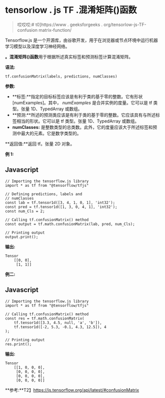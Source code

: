 # tensorlow . js TF .混淆矩阵()函数

> 哎哎哎:# t0]https://www . geeksforgeeks . org/tensorlow-js-TF-confusion matrix-function/

Tensorflow.js 是一个开源库，由谷歌开发，用于在浏览器或节点环境中运行机器学习模型以及深度学习神经网络。

**。混淆矩阵()函数**用于根据所述真实标签和预测标签计算混淆矩阵。

**语法:**

```
tf.confusionMatrix(labels, predictions, numClasses)
```

**参数:**

*   **标签:**指定的目标标签应该是有利于类的基于零的整数。它有形状[numExamples]。其中， *numExamples* 是合并实例的度量。它可以是 tf 类型。张量 1D、TypedArray 或数组。
*   **预测:**所述的预测类应该是有利于类的基于零的整数。它应该具有与所述标签相当的形状。它可以是 tf 类型。张量 1D、TypedArray 或数组。
*   **numClasses:** 是整数类型的总类数。此外，它的度量应该大于所述标签和预测中最大的元素。它是数字类型的。

**返回值:**返回 tf。张量 2D 对象。

**例 1:**

## Javascript

```
// Importing the tensorflow.js library
import * as tf from "@tensorflow/tfjs"

// Defining predictions, labels and 
// numClasses
const lab = tf.tensor1d([3, 4, 1, 0, 1], 'int32');
const pred = tf.tensor1d([1, 3, 0, 4, 1], 'int32');
const num_Cls = 2;

// Calling tf.confusionMatrix() method
const output = tf.math.confusionMatrix(lab, pred, num_Cls);

// Printing output
output.print();
```

**输出:**

```
Tensor
    [[0, 0],
     [1, 1]]
```

**例二:**

## Javascript

```
// Importing the tensorflow.js library
import * as tf from "@tensorflow/tfjs"

// Calling tf.confusionMatrix() method
const res = tf.math.confusionMatrix(
    tf.tensor1d([3.3, 4.5, null, 'a', 'b']), 
    tf.tensor1d([-2, 5.3, -0.1, 4.3, 12.5]), 4
);

// Printing output
res.print();
```

**输出:**

```
Tensor
    [[1, 0, 0, 0],
     [0, 0, 0, 0],
     [0, 0, 0, 0],
     [0, 0, 0, 0]]
```

**参考:**T2】https://js.tensorflow.org/api/latest/#confusionMatrix